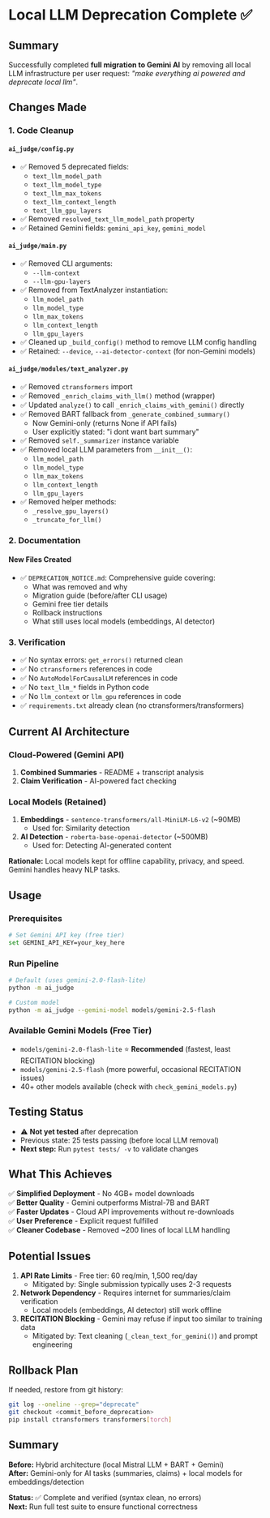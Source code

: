 # Local LLM Deprecation Complete ✅

## Summary

Successfully completed **full migration to Gemini AI** by removing all local LLM infrastructure per user request: *"make everything ai powered and deprecate local llm"*.

## Changes Made

### 1. Code Cleanup

#### `ai_judge/config.py`
- ✅ Removed 5 deprecated fields:
  - `text_llm_model_path`
  - `text_llm_model_type`
  - `text_llm_max_tokens`
  - `text_llm_context_length`
  - `text_llm_gpu_layers`
- ✅ Removed `resolved_text_llm_model_path` property
- ✅ Retained Gemini fields: `gemini_api_key`, `gemini_model`

#### `ai_judge/main.py`
- ✅ Removed CLI arguments:
  - `--llm-context`
  - `--llm-gpu-layers`
- ✅ Removed from TextAnalyzer instantiation:
  - `llm_model_path`
  - `llm_model_type`
  - `llm_max_tokens`
  - `llm_context_length`
  - `llm_gpu_layers`
- ✅ Cleaned up `_build_config()` method to remove LLM config handling
- ✅ Retained: `--device`, `--ai-detector-context` (for non-Gemini models)

#### `ai_judge/modules/text_analyzer.py`
- ✅ Removed `ctransformers` import
- ✅ Removed `_enrich_claims_with_llm()` method (wrapper)
- ✅ Updated `analyze()` to call `_enrich_claims_with_gemini()` directly
- ✅ Removed BART fallback from `_generate_combined_summary()`
  - Now Gemini-only (returns None if API fails)
  - User explicitly stated: "i dont want bart summary"
- ✅ Removed `self._summarizer` instance variable
- ✅ Removed local LLM parameters from `__init__()`:
  - `llm_model_path`
  - `llm_model_type`
  - `llm_max_tokens`
  - `llm_context_length`
  - `llm_gpu_layers`
- ✅ Removed helper methods:
  - `_resolve_gpu_layers()`
  - `_truncate_for_llm()`

### 2. Documentation

#### New Files Created
- ✅ `DEPRECATION_NOTICE.md`: Comprehensive guide covering:
  - What was removed and why
  - Migration guide (before/after CLI usage)
  - Gemini free tier details
  - Rollback instructions
  - What still uses local models (embeddings, AI detector)

### 3. Verification

- ✅ No syntax errors: `get_errors()` returned clean
- ✅ No `ctransformers` references in code
- ✅ No `AutoModelForCausalLM` references in code
- ✅ No `text_llm_*` fields in Python code
- ✅ No `llm_context` or `llm_gpu` references in code
- ✅ `requirements.txt` already clean (no ctransformers/transformers)

## Current AI Architecture

### Cloud-Powered (Gemini API)
1. **Combined Summaries** - README + transcript analysis
2. **Claim Verification** - AI-powered fact checking

### Local Models (Retained)
1. **Embeddings** - `sentence-transformers/all-MiniLM-L6-v2` (~90MB)
   - Used for: Similarity detection
2. **AI Detection** - `roberta-base-openai-detector` (~500MB)
   - Used for: Detecting AI-generated content

**Rationale:** Local models kept for offline capability, privacy, and speed. Gemini handles heavy NLP tasks.

## Usage

### Prerequisites
```bash
# Set Gemini API key (free tier)
set GEMINI_API_KEY=your_key_here
```

### Run Pipeline
```bash
# Default (uses gemini-2.0-flash-lite)
python -m ai_judge

# Custom model
python -m ai_judge --gemini-model models/gemini-2.5-flash
```

### Available Gemini Models (Free Tier)
- `models/gemini-2.0-flash-lite` ⭐ **Recommended** (fastest, least RECITATION blocking)
- `models/gemini-2.5-flash` (more powerful, occasional RECITATION issues)
- 40+ other models available (check with `check_gemini_models.py`)

## Testing Status

- ⚠️ **Not yet tested** after deprecation
- Previous state: 25 tests passing (before local LLM removal)
- **Next step:** Run `pytest tests/ -v` to validate changes

## What This Achieves

✅ **Simplified Deployment** - No 4GB+ model downloads  
✅ **Better Quality** - Gemini outperforms Mistral-7B and BART  
✅ **Faster Updates** - Cloud API improvements without re-downloads  
✅ **User Preference** - Explicit request fulfilled  
✅ **Cleaner Codebase** - Removed ~200 lines of local LLM handling  

## Potential Issues

1. **API Rate Limits** - Free tier: 60 req/min, 1,500 req/day
   - Mitigated by: Single submission typically uses 2-3 requests
2. **Network Dependency** - Requires internet for summaries/claim verification
   - Local models (embeddings, AI detector) still work offline
3. **RECITATION Blocking** - Gemini may refuse if input too similar to training data
   - Mitigated by: Text cleaning (`_clean_text_for_gemini()`) and prompt engineering

## Rollback Plan

If needed, restore from git history:
```bash
git log --oneline --grep="deprecate"
git checkout <commit_before_deprecation>
pip install ctransformers transformers[torch]
```

## Summary

**Before:** Hybrid architecture (local Mistral LLM + BART + Gemini)  
**After:** Gemini-only for AI tasks (summaries, claims) + local models for embeddings/detection  

**Status:** ✅ Complete and verified (syntax clean, no errors)  
**Next:** Run full test suite to ensure functional correctness  
